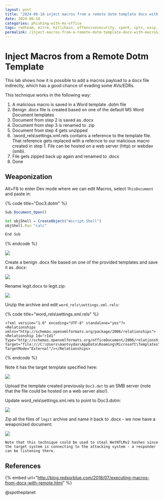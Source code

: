 ```yaml
---
layout: post
title: "2024-06-18-inject macros from a remote dotm template docx with macros"
date: 2024-06-18
categories: phishing-with-ms-office
tags: redteam, mitre, killchain, offensivesecurity, cpent, cpts, oscp, exploit
permalink: /inject-macros-from-a-remote-dotm-template-docx-with-macros/
---
```


# Inject Macros from a Remote Dotm Template

This lab shows how it is possible to add a macros payload to a docx file indirectly, which has a good chance of evading some AVs/EDRs.&#x20;

This technique works in the following way:

1. A malicious macro is saved in a Word template .dotm file
2. Benign .docx file is created based on one of the default MS Word Document templates
3. Document from step 2 is saved as .docx
4. Document from step 3 is renamed to .zip
5. Document from step 4 gets unzipped
6. .\word\_rels\settings.xml.rels contains a reference to the template file. That reference gets replaced with a refernce to our malicious macro created in step 1. File can be hosted on a web server (http) or webdav (smb).
7. File gets zipped back up again and renamed to .docx
8. Done

## Weaponization

Alt+F8 to enter Dev mode where we can edit Macros, select `ThisDocument` and paste in:

{% code title="Doc3.dotm" %}
```javascript
Sub Document_Open()

Set objShell = CreateObject("Wscript.Shell")
objShell.Run "calc"

End Sub
```
{% endcode %}

![](<../../../.gitbook/assets/Screenshot from 2019-03-18 22-19-22.png>)

Create a benign .docx file based on one of the provided templates and save it as .docx:

![](<../../../.gitbook/assets/Screenshot from 2019-03-18 22-24-02.png>)

Rename legit.docx to legit.zip:

![](<../../../.gitbook/assets/Screenshot from 2019-03-18 22-26-41.png>)

Unzip the archive and edit `word_rels\settings.xml.rels`:

{% code title="word_rels\settings.xml.rels" %}
```markup
<?xml version="1.0" encoding="UTF-8" standalone="yes"?>
<Relationships xmlns="http://schemas.openxmlformats.org/package/2006/relationships"><Relationship Id="rId1" Type="http://schemas.openxmlformats.org/officeDocument/2006/relationships/attachedTemplate" Target="file:///C:\Users\mantvydas\AppData\Roaming\Microsoft\Templates\Polished%20resume,%20designed%20by%20MOO.dotx" TargetMode="External"/></Relationships>
```
{% endcode %}

Note it has the target template specified here:

![](<../../../.gitbook/assets/Screenshot from 2019-03-18 22-36-30.png>)

Upload the template created previously `Doc3.dot` to an SMB server (note that the file could be hosted on a web server also!).

Update word\_rels\settings.xml.rels to point to Doc3.dotm:

![](<../../../.gitbook/assets/Screenshot from 2019-03-18 22-59-07.png>)

Zip all the files of `legit` archive and name it back to .docx - we now have a weaponized document:

![](<../../../.gitbook/assets/Peek 2019-03-18 23-07.gif>)

```
Note that this technique could be used to steal NetNTLMv2 hashes since the target system is connecting to the attacking system - a responder can be listening there.
```

## References

{% embed url="http://blog.redxorblue.com/2018/07/executing-macros-from-docx-with-remote.html" %}

@spotheplanet
